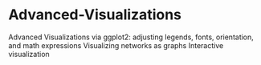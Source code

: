 # Advanced-Visualizations


Advanced Visualizations via ggplot2: adjusting legends, fonts, orientation, and math expressions
Visualizing networks as graphs
Interactive visualization
